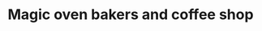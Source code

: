 ---
title: "Magic oven bakers and coffee shop"
url: /kollam/magic-oven-bakers-and-coffee-shop/
shop: Bäckerei
---